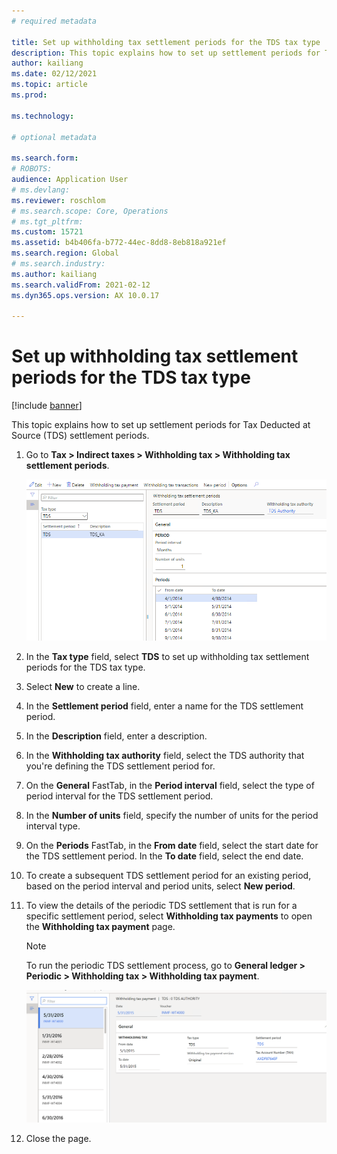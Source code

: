 ```yaml
---
# required metadata

title: Set up withholding tax settlement periods for the TDS tax type
description: This topic explains how to set up settlement periods for Tax Deducted at Source (TDS) settlement periods.
author: kailiang
ms.date: 02/12/2021
ms.topic: article
ms.prod: 

ms.technology: 

# optional metadata

ms.search.form: 
# ROBOTS: 
audience: Application User
# ms.devlang: 
ms.reviewer: roschlom
# ms.search.scope: Core, Operations
# ms.tgt_pltfrm: 
ms.custom: 15721
ms.assetid: b4b406fa-b772-44ec-8dd8-8eb818a921ef
ms.search.region: Global
# ms.search.industry: 
ms.author: kailiang
ms.search.validFrom: 2021-02-12
ms.dyn365.ops.version: AX 10.0.17

---
```


# Set up withholding tax settlement periods for the TDS tax type

[!include [banner](../includes/banner.md)]

This topic explains how to set up settlement periods for Tax Deducted at Source (TDS) settlement periods.

1. Go to **Tax \> Indirect taxes \> Withholding tax \> Withholding tax settlement periods**.

    [![Withholding tax settlement periods page.](./media/apac-ind-TDS-13.png)](./media/apac-ind-TDS-13.png)

2. In the **Tax type** field, select **TDS** to set up withholding tax settlement periods for the TDS tax type.
3. Select **New** to create a line.
4. In the **Settlement period** field, enter a name for the TDS settlement period.
5. In the **Description** field, enter a description.
6. In the **Withholding tax authority** field, select the TDS authority that you're defining the TDS settlement period for.
7. On the **General** FastTab, in the **Period interval** field, select the type of period interval for the TDS settlement period.
8. In the **Number of units** field, specify the number of units for the period interval type.
9. On the **Periods** FastTab, in the **From date** field, select the start date for the TDS settlement period. In the **To date** field, select the end date.
10. To create a subsequent TDS settlement period for an existing period, based on the period interval and period units, select **New period**.
11. To view the details of the periodic TDS settlement that is run for a specific settlement period, select **Withholding tax payments** to open the **Withholding tax payment** page.

    > [!NOTE]
    > To run the periodic TDS settlement process, go to **General ledger \> Periodic \> Withholding tax \> Withholding tax payment**.

    [![Withholding tax payment page.](./media/apac-ind-TDS-15.png)](./media/apac-ind-TDS-15.png)

12. Close the page.
